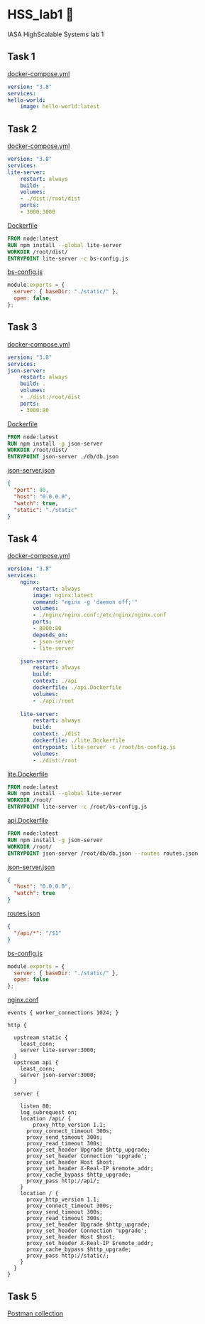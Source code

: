 # HSS_lab1 :rocket:

IASA HighScalable Systems lab 1

## Task 1

[docker-compose.yml](task_1/docker-compose.yml)

```yaml
version: "3.8"
services:
hello-world:
    image: hello-world:latest
```

## Task 2

[docker-compose.yml](task_2/docker-compose.yml)

```yaml
version: "3.8"
services:
lite-server:
    restart: always
    build: .
    volumes:
    - ./dist:/root/dist
    ports:
    - 3000:3000
```

[Dockerfile](task_2/Dockerfile)

```Dockerfile
FROM node:latest
RUN npm install --global lite-server
WORKDIR /root/dist/
ENTRYPOINT lite-server -c bs-config.js
```

[bs-config.js](task_2/dist/bs-config.js)

```javascript
module.exports = {
  server: { baseDir: "./static/" },
  open: false,
};
```

## Task 3

[docker-compose.yml](task_3/docker-compose.yml)

```yaml
version: "3.8"
services:
json-server:
    restart: always
    build: .
    volumes:
    - ./dist:/root/dist
    ports:
    - 3000:80
```

[Dockerfile](task_3/Dockerfile)

```Dockerfile
FROM node:latest
RUN npm install -g json-server
WORKDIR /root/dist/
ENTRYPOINT json-server ./db/db.json
```

[json-server.json](task_3/dist/json-server.json)

```json
{
  "port": 80,
  "host": "0.0.0.0",
  "watch": true,
  "static": "./static"
}
```

## Task 4

[docker-compose.yml](task_4/docker-compose.yml)

```yaml
version: "3.8"
services:
    nginx:
        restart: always
        image: nginx:latest
        command: "nginx -g 'daemon off;'"
        volumes:
        - ./nginx/nginx.conf:/etc/nginx/nginx.conf
        ports:
        - 8000:80
        depends_on:
        - json-server
        - lite-server

    json-server:
        restart: always
        build: 
        context: ./api
        dockerfile: ./api.Dockerfile
        volumes:
        - ./api:/root
    
    lite-server:
        restart: always
        build: 
        context: ./dist
        dockerfile: ./lite.Dockerfile
        entrypoint: lite-server -c /root/bs-config.js
        volumes: 
        - ./dist:/root
```

[lite.Dockerfile](task_4/dist/lite.Dockerfile)

```Dockerfile
FROM node:latest
RUN npm install --global lite-server
WORKDIR /root/
ENTRYPOINT lite-server -c /root/bs-config.js
```

[api.Dockerfile](task_4/dist/api.Dockerfile)

```Dockerfile
FROM node:latest
RUN npm install -g json-server
WORKDIR /root/
ENTRYPOINT json-server /root/db/db.json --routes routes.json
```

[json-server.json](task_4/api/json-server.json)

```json
{
  "host": "0.0.0.0",
  "watch": true
}
```

[routes.json](task_4/api/routes.json)

```json
{
  "/api/*": "/$1"
}
```

[bs-config.js](task_4/dist/bs-config.js)

```javascript
module.exports = {
  server: { baseDir: "./static/" },
  open: false
};
```

[nginx.conf](task_4/nginx/nginx.conf)

```Nginx
events { worker_connections 1024; }

http {

  upstream static {
    least_conn;
    server lite-server:3000;
  }
  upstream api {
    least_conn;
    server json-server:3000;
  }

  server {

    listen 80;
    log_subrequest on;
    location /api/ {
        proxy_http_version 1.1;
      proxy_connect_timeout 300s;
      proxy_send_timeout 300s;
      proxy_read_timeout 300s;
      proxy_set_header Upgrade $http_upgrade;
      proxy_set_header Connection 'upgrade';
      proxy_set_header Host $host;
      proxy_set_header X-Real-IP $remote_addr;
      proxy_cache_bypass $http_upgrade;
      proxy_pass http://api/;
    }
    location / {
      proxy_http_version 1.1;
      proxy_connect_timeout 300s;
      proxy_send_timeout 300s;
      proxy_read_timeout 300s;
      proxy_set_header Upgrade $http_upgrade;
      proxy_set_header Connection 'upgrade';
      proxy_set_header Host $host;
      proxy_set_header X-Real-IP $remote_addr;
      proxy_cache_bypass $http_upgrade;
      proxy_pass http://static/;
    }
  }
}
```

## Task 5

[Postman collection](task_5/HSS_lab1.postman_collection.json)
